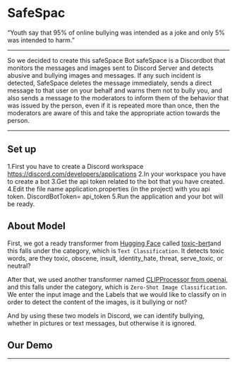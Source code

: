 # SafeSpac

“Youth say that 95% of online bullying was intended as a joke and only 5% was intended to harm.”

---------------


So we decided to create this safeSpace Bot
safeSpace is a Discordbot that monitors the messages and images sent to Discord Server and detects abusive and bullying images and messages. If any such incident is detected, SafeSpace deletes the message immediately, sends a direct message to that user on your behalf and warns them not to bully you, and also sends a message to the moderators to inform them of the behavior that was issued by the person, even if it is repeated more than once, then the moderators are aware of this and take the appropriate action towards the person.


-------------


## Set up 
1.First you have to create a Discord workspace https://discord.com/developers/applications
2.In your workspace you have to create a bot
3.Get the api token related to the bot that you have created.
4.Edit the file name application.properties (in the project) with you api token. DiscordBotToken= api_token
5.Run the application and your bot will be ready.


## About Model
First, we got a ready transformer from [Hugging Face](https://huggingface.co/) called [toxic-bert](https://huggingface.co/unitary/toxic-bert)and this falls under the category, which is `Text Classification`. It detects toxic words, are they toxic, obscene, insult, identity_hate, threat, serve_toxic, or neutral?

After that, we used another transformer named [CLIPProcessor from openai](https://huggingface.co/openai/clip-vit-large-patch14), and this falls under the category, which is `Zero-Shot Image Classification`. We enter the input image and the Labels that we would like to classify on in order to detect the content of the images, is it bullying or not?

And by using these two models in Discord, we can identify bullying, whether in pictures or text messages, but otherwise it is ignored.


## Our Demo
----------

